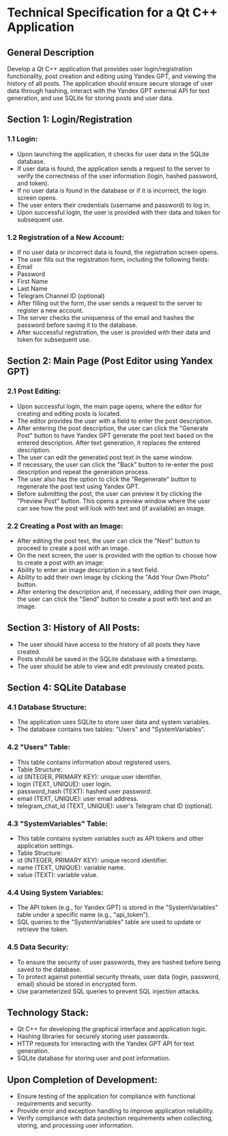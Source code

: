 # Technical Specification for a Qt C++ Application

## General Description
Develop a Qt C++ application that provides user login/registration functionality, post creation and editing using Yandex GPT, and viewing the history of all posts. The application should ensure secure storage of user data through hashing, interact with the Yandex GPT external API for text generation, and use SQLite for storing posts and user data.

## Section 1: Login/Registration
### 1.1 Login:
- Upon launching the application, it checks for user data in the SQLite database.
- If user data is found, the application sends a request to the server to verify the correctness of the user information (login, hashed password, and token).
- If no user data is found in the database or if it is incorrect, the login screen opens.
- The user enters their credentials (username and password) to log in.
- Upon successful login, the user is provided with their data and token for subsequent use.

### 1.2 Registration of a New Account:
- If no user data or incorrect data is found, the registration screen opens.
- The user fills out the registration form, including the following fields:
- Email
- Password
- First Name
- Last Name
- Telegram Channel ID (optional)
- After filling out the form, the user sends a request to the server to register a new account.
- The server checks the uniqueness of the email and hashes the password before saving it to the database.
- After successful registration, the user is provided with their data and token for subsequent use.

## Section 2: Main Page (Post Editor using Yandex GPT)
### 2.1 Post Editing:
- Upon successful login, the main page opens, where the editor for creating and editing posts is located.
- The editor provides the user with a field to enter the post description.
- After entering the post description, the user can click the "Generate Post" button to have Yandex GPT generate the post text based on the entered description. After text generation, it replaces the entered description.
- The user can edit the generated post text in the same window.
- If necessary, the user can click the "Back" button to re-enter the post description and repeat the generation process.
- The user also has the option to click the "Regenerate" button to regenerate the post text using Yandex GPT.
- Before submitting the post, the user can preview it by clicking the "Preview Post" button. This opens a preview window where the user can see how the post will look with text and (if available) an image.

### 2.2 Creating a Post with an Image:
- After editing the post text, the user can click the "Next" button to proceed to create a post with an image.
- On the next screen, the user is provided with the option to choose how to create a post with an image:
- Ability to enter an image description in a text field.
- Ability to add their own image by clicking the "Add Your Own Photo" button.
- After entering the description and, if necessary, adding their own image, the user can click the "Send" button to create a post with text and an image.

## Section 3: History of All Posts:
- The user should have access to the history of all posts they have created.
- Posts should be saved in the SQLite database with a timestamp.
- The user should be able to view and edit previously created posts.

## Section 4: SQLite Database
### 4.1 Database Structure:
- The application uses SQLite to store user data and system variables.
- The database contains two tables: "Users" and "SystemVariables".

### 4.2 "Users" Table:
- This table contains information about registered users.
- Table Structure:
- id (INTEGER, PRIMARY KEY): unique user identifier.
- login (TEXT, UNIQUE): user login.
- password_hash (TEXT): hashed user password.
- email (TEXT, UNIQUE): user email address.
- telegram_chat_id (TEXT, UNIQUE): user's Telegram chat ID (optional).

### 4.3 "SystemVariables" Table:
- This table contains system variables such as API tokens and other application settings.
- Table Structure:
- id (INTEGER, PRIMARY KEY): unique record identifier.
- name (TEXT, UNIQUE): variable name.
- value (TEXT): variable value.

### 4.4 Using System Variables:
- The API token (e.g., for Yandex GPT) is stored in the "SystemVariables" table under a specific name (e.g., "api_token").
- SQL queries to the "SystemVariables" table are used to update or retrieve the token.

### 4.5 Data Security:
- To ensure the security of user passwords, they are hashed before being saved to the database.
- To protect against potential security threats, user data (login, password, email) should be stored in encrypted form.
- Use parameterized SQL queries to prevent SQL injection attacks.

## Technology Stack:
- Qt C++ for developing the graphical interface and application logic.
- Hashing libraries for securely storing user passwords.
- HTTP requests for interacting with the Yandex GPT API for text generation.
- SQLite database for storing user and post information.

## Upon Completion of Development:
- Ensure testing of the application for compliance with functional requirements and security.
- Provide error and exception handling to improve application reliability.
- Verify compliance with data protection requirements when collecting, storing, and processing user information.


